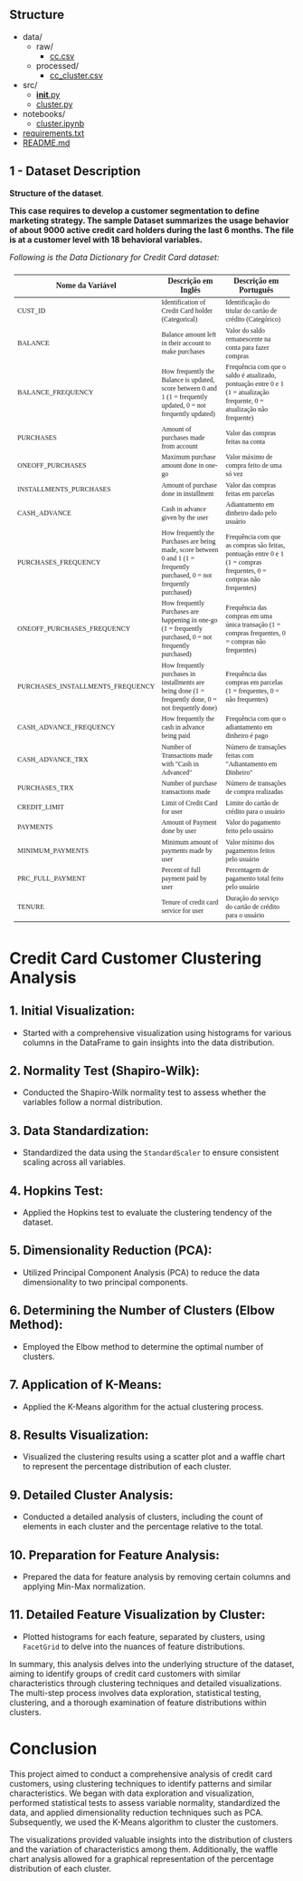 
## <div class="header2">Structure </div>
- data/
  - raw/
    - [cc.csv](https://github.com/BragaDS/Customer-Clustering/blob/master/data/raw/cc.csv)
  - processed/
    - [cc_cluster.csv](https://github.com/BragaDS/Customer-Clustering/blob/master/data/processed/cc_cluster.csv)
- src/
  - [__init__.py](https://github.com/BragaDS/Customer-Clustering/blob/master/src/__init__.py)
  - [cluster.py](https://github.com/BragaDS/Customer-Clustering/blob/master/src/cluster.py)
- notebooks/
  - [cluster.ipynb](https://github.com/BragaDS/Customer-Clustering/blob/master/notebooks/cluster.ipynb)
- [requirements.txt](https://github.com/BragaDS/Customer-Clustering/blob/master/requirements.txt)
- [README.md](https://github.com/BragaDS/Customer-Clustering/blob/master/README.md)


## <div class="header2">1 - Dataset Description</div>
<div class="explain-box"><b>Structure of the dataset</b>.<br>

<b> This case requires to develop a customer segmentation to define marketing strategy. The
sample Dataset summarizes the usage behavior of about 9000 active credit card holders during the last 6 months. The file is at a customer level with 18 behavioral variables.</b>

<i>Following is the Data Dictionary for Credit Card dataset:</i>
    
<table style="font-family: Merriweather; font-weight: 300; font-size: 12px; text-align: left; padding: 8px; border-collapse: collapse; width: 100%;">
  <thead>
    <tr>
      <th style="font-family: Merriweather; font-weight: 900; text-align: center; font-size: 14px">Nome da Variável</th>
      <th style="font-family: Merriweather; font-weight: 900; text-align: center; font-size: 14px">Descrição em Inglês</th>
      <th style="font-family: Merriweather; font-weight: 900; text-align: center; font-size: 14px">Descrição em Português</th>
    </tr>
  </thead>
  <tbody>
      <tr>
          <td>CUST_ID</td>
          <td>Identification of Credit Card holder (Categorical)</td>
          <td>Identificação do titular do cartão de crédito (Categórico)</td>
      </tr>
      <tr>
          <td>BALANCE</td>
          <td>Balance amount left in their account to make purchases</td>
          <td>Valor do saldo remanescente na conta para fazer compras</td>
      </tr>
      <tr>
          <td>BALANCE_FREQUENCY</td>
          <td>How frequently the Balance is updated, score between 0 and 1 (1 = frequently updated, 0 = not frequently updated)</td>
          <td>Frequência com que o saldo é atualizado, pontuação entre 0 e 1 (1 = atualização frequente, 0 = atualização não frequente)</td>
      </tr>
      <tr>
          <td>PURCHASES</td>
          <td>Amount of purchases made from account</td>
          <td>Valor das compras feitas na conta</td>
      </tr>
      <tr>
          <td>ONEOFF_PURCHASES</td>
          <td>Maximum purchase amount done in one-go</td>
          <td>Valor máximo de compra feito de uma só vez</td>
      </tr>
      <tr>
          <td>INSTALLMENTS_PURCHASES</td>
          <td>Amount of purchase done in installment</td>
          <td>Valor das compras feitas em parcelas</td>
      </tr>
      <tr>
          <td>CASH_ADVANCE</td>
          <td>Cash in advance given by the user</td>
          <td>Adiantamento em dinheiro dado pelo usuário</td>
      </tr>
      <tr>
          <td>PURCHASES_FREQUENCY</td>
          <td>How frequently the Purchases are being made, score between 0 and 1 (1 = frequently purchased, 0 = not frequently purchased)</td>
          <td>Frequência com que as compras são feitas, pontuação entre 0 e 1 (1 = compras frequentes, 0 = compras não frequentes)</td>
      </tr>
      <tr>
          <td>ONEOFF_PURCHASES_FREQUENCY</td>
          <td>How frequently Purchases are happening in one-go (1 = frequently purchased, 0 = not frequently purchased)</td>
          <td>Frequência das compras em uma única transação (1 = compras frequentes, 0 = compras não frequentes)</td>
      </tr>
      <tr>
          <td>PURCHASES_INSTALLMENTS_FREQUENCY</td>
          <td>How frequently purchases in installments are being done (1 = frequently done, 0 = not frequently done)</td>
          <td>Frequência das compras em parcelas (1 = frequentes, 0 = não frequentes)</td>
      </tr>
      <tr>
          <td>CASH_ADVANCE_FREQUENCY</td>
          <td>How frequently the cash in advance being paid</td>
          <td>Frequência com que o adiantamento em dinheiro é pago</td>
      </tr>
      <tr>
          <td>CASH_ADVANCE_TRX</td>
          <td>Number of Transactions made with "Cash in Advanced"</td>
          <td>Número de transações feitas com "Adiantamento em Dinheiro"</td>
      </tr>
      <tr>
          <td>PURCHASES_TRX</td>
          <td>Number of purchase transactions made</td>
          <td>Número de transações de compra realizadas</td>
      </tr>
      <tr>
          <td>CREDIT_LIMIT</td>
          <td>Limit of Credit Card for user</td>
          <td>Limite do cartão de crédito para o usuário</td>
      </tr>
      <tr>
          <td>PAYMENTS</td>
          <td>Amount of Payment done by user</td>
          <td>Valor do pagamento feito pelo usuário</td>
      </tr>
      <tr>
          <td>MINIMUM_PAYMENTS</td>
          <td>Minimum amount of payments made by user</td>
          <td>Valor mínimo dos pagamentos feitos pelo usuário</td>
      </tr>
      <tr>
          <td>PRC_FULL_PAYMENT</td>
          <td>Percent of full payment paid by user</td>
          <td>Percentagem de pagamento total feito pelo usuário</td>
      </tr>
      <tr>
          <td>TENURE</td>
          <td>Tenure of credit card service for user</td>
          <td>Duração do serviço do cartão de crédito para o usuário</td>
      </tr>
  </tbody>
</table>




# Credit Card Customer Clustering Analysis

## 1. Initial Visualization:
- Started with a comprehensive visualization using histograms for various columns in the DataFrame to gain insights into the data distribution.

## 2. Normality Test (Shapiro-Wilk):
- Conducted the Shapiro-Wilk normality test to assess whether the variables follow a normal distribution.

## 3. Data Standardization:
- Standardized the data using the `StandardScaler` to ensure consistent scaling across all variables.

## 4. Hopkins Test:
- Applied the Hopkins test to evaluate the clustering tendency of the dataset.

## 5. Dimensionality Reduction (PCA):
- Utilized Principal Component Analysis (PCA) to reduce the data dimensionality to two principal components.

## 6. Determining the Number of Clusters (Elbow Method):
- Employed the Elbow method to determine the optimal number of clusters.

## 7. Application of K-Means:
- Applied the K-Means algorithm for the actual clustering process.

## 8. Results Visualization:
- Visualized the clustering results using a scatter plot and a waffle chart to represent the percentage distribution of each cluster.

## 9. Detailed Cluster Analysis:
- Conducted a detailed analysis of clusters, including the count of elements in each cluster and the percentage relative to the total.

## 10. Preparation for Feature Analysis:
- Prepared the data for feature analysis by removing certain columns and applying Min-Max normalization.

## 11. Detailed Feature Visualization by Cluster:
- Plotted histograms for each feature, separated by clusters, using `FacetGrid` to delve into the nuances of feature distributions.

In summary, this analysis delves into the underlying structure of the dataset, aiming to identify groups of credit card customers with similar characteristics through clustering techniques and detailed visualizations. The multi-step process involves data exploration, statistical testing, clustering, and a thorough examination of feature distributions within clusters.



# Conclusion

This project aimed to conduct a comprehensive analysis of credit card customers, using clustering techniques to identify patterns and similar characteristics. We began with data exploration and visualization, performed statistical tests to assess variable normality, standardized the data, and applied dimensionality reduction techniques such as PCA. Subsequently, we used the K-Means algorithm to cluster the customers.

The visualizations provided valuable insights into the distribution of clusters and the variation of characteristics among them. Additionally, the waffle chart analysis allowed for a graphical representation of the percentage distribution of each cluster.


